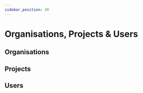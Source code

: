 ```yaml
---
sidebar_position: 40
---
```


# Organisations, Projects & Users

## Organisations

## Projects

## Users
